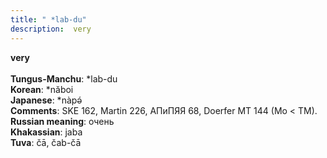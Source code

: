 ```yaml
---
title: " *lab-du"
description:  very
---
```

<strong> very</strong><br><br>
<strong>Tungus-Manchu</strong>:  *lab-du<br>
<strong>Korean</strong>:  *năboi<br>
<strong>Japanese</strong>:  *nàpǝ́<br>
<strong>Comments</strong>:  SKE 162, Martin 226, АПиПЯЯ 68, Doerfer MT 144 (Mo < TM).<br>
<strong>Russian meaning</strong>:  очень<br>
<strong>Khakassian</strong>:  jaba<br>
<strong>Tuva</strong>:  čā, čab-čā<br>


